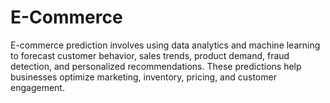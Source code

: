 # E-Commerce
E-commerce prediction involves using data analytics and machine learning to forecast customer behavior, sales trends, product demand, fraud detection, and personalized recommendations. 
These predictions help businesses optimize marketing, inventory, pricing, and customer engagement.
